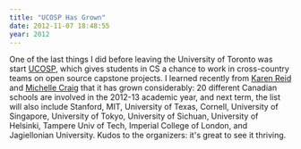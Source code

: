 ```yaml
---
title: "UCOSP Has Grown"
date: 2012-11-07 18:48:55
year: 2012
---
```

<p>One of the last things I did before leaving the University of Toronto was start <a href="http://ucosp.ca/">UCOSP</a>, which gives students in CS a chance to work in cross-country teams on open source capstone projects. I learned recently from <a href="http://www.cs.toronto.edu/~reid/">Karen Reid</a> and <a href="http://www.cs.toronto.edu/~mcraig/">Michelle Craig</a> that it has grown considerably: 20 different Canadian schools are involved in the 2012-13 academic year, and next term, the list will also include Stanford, MIT, University of Texas, Cornell, University of Singapore, University of Tokyo, University of Sichuan, University of Helsinki, Tampere Univ of Tech, Imperial College of London, and Jagiellonian University. Kudos to the organizers: it's great to see it thriving.</p>
